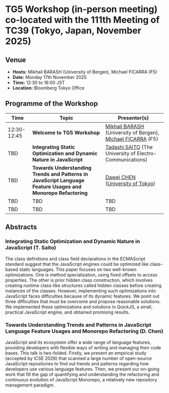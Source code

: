 # TG5 Workshop (in-person meeting) co-located with the 111th Meeting of TC39 (Tokyo, Japan, November 2025)

## Venue

* **Hosts:** Mikhail BARASH (University of Bergen), Michael FICARRA (F5)
* **Date:** Monday 17th November 2025
* **Time:** 12:30 to 16:00 JST
* **Location:** Bloomberg Tokyo Office
		
## Programme of the Workshop

|Time|Topic|Presenter(s)|
|---|---|---|
|12:30-12:45|**Welcome to TG5 Workshop**|[Mikhail BARASH](https://github.com/mikbar-uib) (University of Bergen), [Michael FICARRA](https://github.com/michaelficarra) (F5)|
|TBD|**Integrating Static Optimization and Dynamic Nature in JavaScript**|[Tadashi SAITO](https://github.com/tadd) (The University of Electro-Communications)|
|TBD|**Towards Understanding Trends and Patterns in JavaScript Language Feature Usages and Monorepo Refactoring**|[Dawei CHEN](https://github.com/thisrabbit) ([University of Tokyo](https://www.csg.ci.i.u-tokyo.ac.jp/en/members.html))|
|TBD|TBD|TBD|
|TBD|TBD|TBD|

## Abstracts

### Integrating Static Optimization and Dynamic Nature in JavaScript (T. Saito)

The class definitions and class field declarations in the ECMAScript standard suggest that the JavaScript engines could be optimized
like class-based static languages. This paper focuses on two well-known optimizations. One is method specialization, using fixed
offsets to access properties. The other is prior hidden class construction, which involves creating runtime class-like structures
called hidden classes before creating instances of the classes. However, implementing such optimizations into JavaScript faces difficulties
because of its dynamic features. We point out three difficulties that must be overcome and propose reasonable solutions. We implemented these
optimizations and solutions in QuickJS, a small, practical JavaScript engine, and obtained promising results.

### Towards Understanding Trends and Patterns in JavaScript Language Feature Usages and Monorepo Refactoring (D. Chen)

JavaScript and its ecosystem offer a wide range of language features, providing developers with flexible ways of
writing and managing their code bases. This talk is two-folded. Firstly, we present an empirical study (accepted by ICSE 2026)
that scanned a large number of open-source JavaScript repositories to find out trends and patterns regarding how developers
use various language features. Then, we present our on-going work that fill the gap of quantifying and understanding the
refactoring and continuous evolution of JavaScript Monorepo, a relatively new repository management paradigm.
